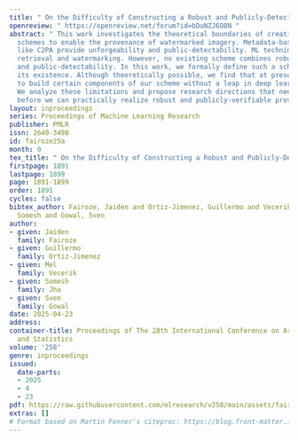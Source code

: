 ```yaml
---
title: " On the Difficulty of Constructing a Robust and Publicly-Detectable Watermark "
openreview: " https://openreview.net/forum?id=bDuNZJ6O8N "
abstract: " This work investigates the theoretical boundaries of creating publicly-detectable
  schemes to enable the provenance of watermarked imagery. Metadata-based approaches
  like C2PA provide unforgeability and public-detectability. ML techniques offer robust
  retrieval and watermarking. However, no existing scheme combines robustness, unforgeability,
  and public-detectability. In this work, we formally define such a scheme and establish
  its existence. Although theoretically possible, we find that at present, it is intractable
  to build certain components of our scheme without a leap in deep learning capabilities.
  We analyze these limitations and propose research directions that need to be addressed
  before we can practically realize robust and publicly-verifiable provenance. "
layout: inproceedings
series: Proceedings of Machine Learning Research
publisher: PMLR
issn: 2640-3498
id: fairoze25a
month: 0
tex_title: " On the Difficulty of Constructing a Robust and Publicly-Detectable Watermark "
firstpage: 1891
lastpage: 1899
page: 1891-1899
order: 1891
cycles: false
bibtex_author: Fairoze, Jaiden and Ortiz-Jimenez, Guillermo and Vecerik, Mel and Jha,
  Somesh and Gowal, Sven
author:
- given: Jaiden
  family: Fairoze
- given: Guillermo
  family: Ortiz-Jimenez
- given: Mel
  family: Vecerik
- given: Somesh
  family: Jha
- given: Sven
  family: Gowal
date: 2025-04-23
address:
container-title: Proceedings of The 28th International Conference on Artificial Intelligence
  and Statistics
volume: '258'
genre: inproceedings
issued:
  date-parts:
  - 2025
  - 4
  - 23
pdf: https://raw.githubusercontent.com/mlresearch/v258/main/assets/fairoze25a/fairoze25a.pdf
extras: []
# Format based on Martin Fenner's citeproc: https://blog.front-matter.io/posts/citeproc-yaml-for-bibliographies/
---
```

